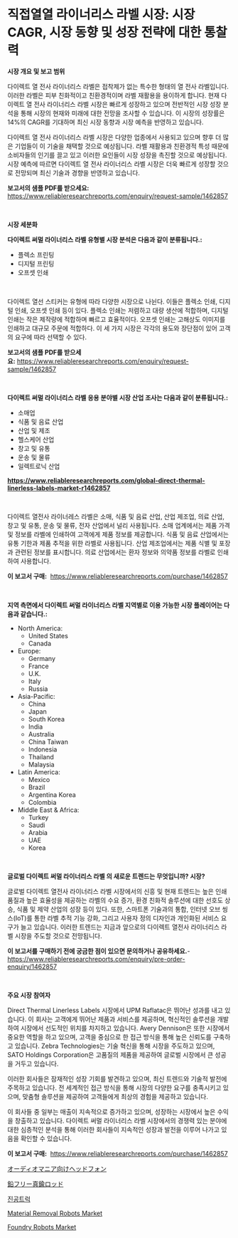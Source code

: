 <p><h1>직접열열 라이너리스 라벨 시장: 시장 CAGR, 시장 동향 및 성장 전략에 대한 통찰력</h1></p><p><strong>시장 개요 및 보고 범위</strong></p>
<p><p>다이렉트 열 전사 라이너리스 라벨은 접착제가 없는 특수한 형태의 열 전사 라벨입니다. 이러한 라벨은 피부 친화적이고 친환경적이며 라벨 재활용을 용이하게 합니다. 현재 다이렉트 열 전사 라이너리스 라벨 시장은 빠르게 성장하고 있으며 전반적인 시장 성장 분석을 통해 시장의 현재와 미래에 대한 전망을 조사할 수 있습니다. 이 시장의 성장률은 14%의 CAGR를 기대하며 최신 시장 동향과 시장 예측을 반영하고 있습니다. </p><p>다이렉트 열 전사 라이너리스 라벨 시장은 다양한 업종에서 사용되고 있으며 향후 더 많은 기업들이 이 기술을 채택할 것으로 예상됩니다. 라벨 재활용과 친환경적 특성 때문에 소비자들의 인기를 끌고 있고 이러한 요인들이 시장 성장을 촉진할 것으로 예상됩니다. 시장 예측에 따르면 다이렉트 열 전사 라이너리스 라벨 시장은 더욱 빠르게 성장할 것으로 전망되며 최신 기술과 경향을 반영하고 있습니다.</p></p>
<p><strong>보고서의 샘플 PDF를 받으세요:</strong> <a href="https://www.reliableresearchreports.com/enquiry/request-sample/1462857">https://www.reliableresearchreports.com/enquiry/request-sample/1462857</a></p>
<p>&nbsp;</p>
<p><strong>시장 세분화</strong></p>
<p><strong>다이렉트 써멀 라이너리스 라벨 유형별 시장 분석은 다음과 같이 분류됩니다.:</strong></p>
<p><ul><li>플렉소 프린팅</li><li>디지털 프린팅</li><li>오프셋 인쇄</li></ul></p>
<p>&nbsp;</p>
<p><p>다이렉트 열선 스티커는 유형에 따라 다양한 시장으로 나뉜다. 이들은 플렉소 인쇄, 디지털 인쇄, 오프셋 인쇄 등이 있다. 플렉소 인쇄는 저렴하고 대량 생산에 적합하며, 디지털 인쇄는 작은 제작량에 적합하며 빠르고 효율적이다. 오프셋 인쇄는 고해상도 이미지를 인쇄하고 대규모 주문에 적합하다. 이 세 가지 시장은 각각의 용도와 장단점이 있어 고객의 요구에 따라 선택할 수 있다.</p></p>
<p><strong>보고서의 샘플 PDF를 받으세요:</strong>&nbsp;<a href="https://www.reliableresearchreports.com/enquiry/request-sample/1462857">https://www.reliableresearchreports.com/enquiry/request-sample/1462857</a></p>
<p>&nbsp;</p>
<p><strong> 다이렉트 써멀 라이너리스 라벨 응용 분야별 시장 산업 조사는 다음과 같이 분류됩니다.:</strong></p>
<p><ul><li>소매업</li><li>식품 및 음료 산업</li><li>산업 및 제조</li><li>헬스케어 산업</li><li>창고 및 유통</li><li>운송 및 물류</li><li>일렉트로닉 산업</li></ul></p>
<p><strong><a href="https://www.reliableresearchreports.com/global-direct-thermal-linerless-labels-market-r1462857">https://www.reliableresearchreports.com/global-direct-thermal-linerless-labels-market-r1462857</a></strong></p>
<p>&nbsp;</p>
<p><p>다이렉트 열전사 라이너레스 라벨은 소매, 식품 및 음료 산업, 산업 제조업, 의료 산업, 창고 및 유통, 운송 및 물류, 전자 산업에서 널리 사용됩니다. 소매 업계에서는 제품 가격 및 정보를 라벨에 인쇄하여 고객에게 제품 정보를 제공합니다. 식품 및 음료 산업에서는 유통 기한과 제품 추적을 위한 라벨로 사용됩니다. 산업 제조업에서는 제품 식별 및 포장과 관련된 정보를 표시합니다. 의료 산업에서는 환자 정보와 의약품 정보를 라벨로 인쇄하여 사용합니다.</p></p>
<p><strong>이 보고서 구매:</strong>&nbsp; <a href="https://www.reliableresearchreports.com/purchase/1462857">https://www.reliableresearchreports.com/purchase/1462857</a></p>
<p>&nbsp;</p>
<p><strong>지역 측면에서 다이렉트 써멀 라이너리스 라벨 지역별로 이용 가능한 시장 플레이어는 다음과 같습니다.:</strong></p>
<p><ul>
    <li>
        North America:
        <ul>
            <li>United States</li>
            <li>Canada</li>
        </ul>
    </li>
    <li>
        Europe:
        <ul>
            <li>Germany</li>
            <li>France</li>
            <li>U.K.</li>
            <li>Italy</li>
            <li>Russia</li>
        </ul>
    </li>
    <li>
        Asia-Pacific:
        <ul>
            <li>China</li>
            <li>Japan</li>
            <li>South Korea</li>
            <li>India</li>
            <li>Australia</li>
            <li>China Taiwan</li>
            <li>Indonesia</li>
            <li>Thailand</li>
            <li>Malaysia</li>
        </ul>
    </li>
    <li>
        Latin America:
        <ul>
            <li>Mexico</li>
            <li>Brazil</li>
            <li>Argentina Korea</li>
            <li>Colombia</li>
        </ul>
    </li>
    <li>
        Middle East & Africa:
        <ul>
            <li>Turkey</li>
            <li>Saudi</li>
            <li>Arabia</li>
            <li>UAE</li>
            <li>Korea</li>
        </ul>
    </li>
    </ul></p>
<p>&nbsp;</p>
<p><strong>글로벌 다이렉트 써멀 라이너리스 라벨 의 새로운 트렌드는 무엇입니까? 시장?</strong></p>
<p><p>글로벌 다이렉트 열전사 라이너리스 라벨 시장에서의 신흥 및 현재 트렌드는 높은 인쇄 품질과 높은 효율성을 제공하는 라벨의 수요 증가, 환경 친화적 솔루션에 대한 선호도 상승, 식품 및 제약 산업의 성장 등이 있다. 또한, 스마트폰 기술과의 통합, 인터넷 오브 씽스(IoT)를 통한 라벨 추적 기능 강화, 그리고 사용자 정의 디자인과 개인화된 서비스 요구가 늘고 있습니다. 이러한 트렌드는 지금과 앞으로의 다이렉트 열전사 라이너리스 라벨 시장을 주도할 것으로 전망됩니다.</p></p>
<p><strong>이 보고서를 구매하기 전에 궁금한 점이 있으면 문의하거나 공유하세요.</strong>- <a href="https://www.reliableresearchreports.com/enquiry/pre-order-enquiry/1462857">https://www.reliableresearchreports.com/enquiry/pre-order-enquiry/1462857</a></p>
<p>&nbsp;</p>
<p><strong>주요 시장 참여자</strong></p>
<p><p>Direct Thermal Linerless Labels 시장에서 UPM Raflatac은 뛰어난 성과를 내고 있습니다. 이 회사는 고객에게 뛰어난 제품과 서비스를 제공하며, 혁신적인 솔루션을 개발하여 시장에서 선도적인 위치를 차지하고 있습니다. Avery Dennison은 또한 시장에서 중요한 역할을 하고 있으며, 고객을 중심으로 한 접근 방식을 통해 높은 신뢰도를 구축하고 있습니다. Zebra Technologies는 기술 혁신을 통해 시장을 주도하고 있으며, SATO Holdings Corporation은 고품질의 제품을 제공하여 글로벌 시장에서 큰 성공을 거두고 있습니다.</p><p>이러한 회사들은 잠재적인 성장 기회를 발견하고 있으며, 최신 트렌드와 기술적 발전에 주목하고 있습니다. 전 세계적인 접근 방식을 통해 시장의 다양한 요구를 충족시키고 있으며, 맞춤형 솔루션을 제공하여 고객들에게 최상의 경험을 제공하고 있습니다.</p><p>이 회사들 중 일부는 매출이 지속적으로 증가하고 있으며, 성장하는 시장에서 높은 수익을 창출하고 있습니다. 다이렉트 써멀 라이너리스 라벨 시장에서의 경쟁력 있는 분야에 대한 심층적인 분석을 통해 이러한 회사들이 지속적인 성장과 발전을 이루어 나가고 있음을 확인할 수 있습니다.</p></p>
<p><strong>이 보고서 구매:</strong>&nbsp;&nbsp;<a href="https://www.reliableresearchreports.com/purchase/1462857">https://www.reliableresearchreports.com/purchase/1462857</a></p>
<p><p><a href="https://medium.com/@urinalisis45667/%E3%82%AA%E3%83%BC%E3%83%87%E3%82%A3%E3%82%AA%E3%83%95%E3%82%A1%E3%82%A4%E3%83%AB%E3%83%98%E3%83%83%E3%83%89%E3%83%95%E3%82%A9%E3%83%B3%E5%B8%82%E5%A0%B4%E3%81%AF-%E5%B8%82%E5%A0%B4%E3%82%B7%E3%82%A7%E3%82%A2-%E5%B8%82%E5%A0%B4%E3%83%88%E3%83%AC%E3%83%B3%E3%83%89-%E3%81%8A%E3%82%88%E3%81%B3%E5%B8%82%E5%A0%B4%E6%88%90%E9%95%B7%E3%81%AB%E9%96%A2%E3%81%99%E3%82%8B%E6%83%85%E5%A0%B1%E3%82%92%E6%8F%90%E4%BE%9B%E3%81%97%E3%81%A6%E3%81%84%E3%81%BE%E3%81%99-83825084dc53">オーディオマニア向けヘッドフォン</a></p><p><a href="https://medium.com/@johndory19/%E9%89%9B%E3%83%95%E3%83%AA%E3%83%BC%E3%83%96%E3%83%A9%E3%82%B9%E3%83%AD%E3%83%83%E3%83%89%E3%81%AE%E5%B8%82%E5%A0%B4%E8%A6%8F%E6%A8%A1%E3%81%AF-%E3%82%B0%E3%83%AD%E3%83%BC%E3%83%90%E3%83%AB%E7%94%A3%E6%A5%AD%E3%81%AB%E3%81%8A%E3%81%91%E3%82%8B%E6%9C%80%E9%81%A9%E3%81%AA%E3%83%9E%E3%83%BC%E3%82%B1%E3%83%86%E3%82%A3%E3%83%B3%E3%82%B0%E3%83%81%E3%83%A3%E3%83%8D%E3%83%AB%E3%82%92%E7%A4%BA%E3%81%97%E3%81%A6%E3%81%84%E3%81%BE%E3%81%99-d76f3591c8be">鉛フリー真鍮ロッド</a></p><p><a href="https://medium.com/@edenger9807/%EC%A7%84%EA%B3%B5-%EB%A1%9C%EB%A6%AC-%EC%8B%9C%EC%9E%A5-%EB%B6%84%EC%84%9D-%EA%B8%80%EB%A1%9C%EB%B2%8C-%EC%82%B0%EC%97%85-%EC%A0%84%EB%A7%9D-%EB%B0%8F-%EC%98%88%EC%B8%A1-2024%EB%85%84%EB%B6%80%ED%84%B0-2031%EB%85%84%EA%B9%8C%EC%A7%80-e6bc5d0a3543">진공트럭</a></p><p><a href="https://github.com/johnbach50/Market-Research-Report-List-2/blob/main/material-removal-robots-market.md">Material Removal Robots Market</a></p><p><a href="https://github.com/lylyparadise/Market-Research-Report-List-2/blob/main/foundry-robots-market.md">Foundry Robots Market</a></p></p>